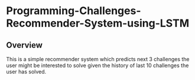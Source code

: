 # Programming-Challenges-Recommender-System-using-LSTM

## Overview
This is a simple recommender system which predicts next 3 challenges the user might be interested to solve given the history of last 10 challenges the user has solved.
